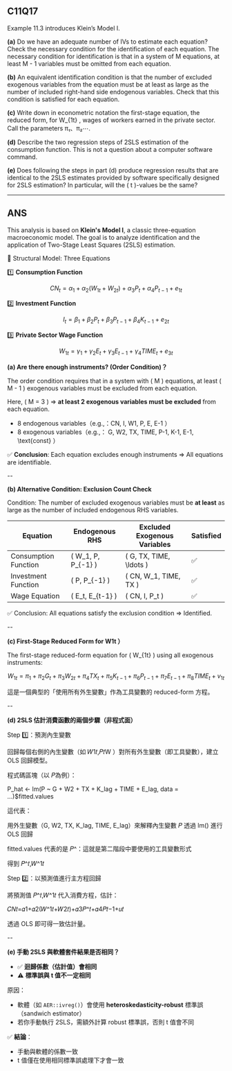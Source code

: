 ## C11Q17

Example 11.3 introduces Klein’s Model I.

**(a)**
Do we have an adequate number of IVs to estimate each equation?  Check the necessary condition for the identification of each equation.  The necessary condition for identification is that in a system of  M  equations,  at least  M - 1  variables must be omitted from each equation.

**(b)**
An equivalent identification condition is that the number of excluded exogenous variables  from the equation must be at least as large as the number of included right-hand side endogenous variables.  Check that this condition is satisfied for each equation.

**(c)**
Write down in econometric notation the first-stage equation, the reduced form,  for W_{1t} , wages of workers earned in the private sector.  Call the parameters  π₁、π₂⋯.

**(d)**
Describe the two regression steps of 2SLS estimation of the consumption function.  This is not a question about a computer software command.

**(e)**
Does following the steps in part (d) produce regression results that are identical  to the 2SLS estimates provided by software specifically designed for 2SLS estimation?  In particular, will the \( t \)-values be the same?

---

## ANS

This analysis is based on **Klein's Model I**, a classic three-equation macroeconomic model. The goal is to analyze identification and the application of Two-Stage Least Squares (2SLS) estimation.


📐 Structural Model: Three Equations

1️⃣ **Consumption Function**

$$
CN_t = \alpha_1 + \alpha_2 (W_{1t} + W_{2t}) + \alpha_3 P_t + \alpha_4 P_{t-1} + e_{1t}
$$

2️⃣ **Investment Function**

$$
I_t = \beta_1 + \beta_2 P_t + \beta_3 P_{t-1} + \beta_4 K_{t-1} + e_{2t}
$$

3️⃣ **Private Sector Wage Function**

$$
W_{1t} = \gamma_1 + \gamma_2 E_t + \gamma_3 E_{t-1} + \gamma_4 TIME_t + e_{3t}
$$


**(a) Are there enough instruments? (Order Condition)？**

The order condition requires that in a system with \( M \) equations, at least \( M - 1 \) exogenous variables must be excluded from each equation.

Here, \( M = 3 \) ⇒ **at least 2 exogenous variables must be excluded** from each equation.


- 8 endogenous variables（e.g.,：CN, I, W1, P, E, E-1 ）
- 8 exogenous variables（e.g.,： G, W2, TX, TIME, P-1, K-1, E-1, \text{const} ）

✅  **Conclusion**: Each equation excludes enough instruments ⇒ All equations are identifiable.

--

**(b) Alternative Condition: Exclusion Count Check**

Condition: The number of excluded exogenous variables must be **at least** as large as the number of included endogenous RHS variables.

| Equation              | Endogenous RHS | Excluded Exogenous Variables | Satisfied |
|----------------------|----------------|-------------------------------|-----------|
| Consumption Function | \( W_1, P, P_{-1} \) | \( G, TX, TIME, \ldots \)        | ✅         |
| Investment Function  | \( P, P_{-1} \)      | \( CN, W_1, TIME, TX \)          | ✅         |
| Wage Equation        | \( E_t, E_{t-1} \)   | \( CN, I, P_t \)                 | ✅         |

✅ Conclusion: All equations satisfy the exclusion condition ⇒ Identified.

--

**(c) First-Stage Reduced Form for W1t ）**

The first-stage reduced-form equation for \( W_{1t} \) using all exogenous instruments:

$$
W_{1t} = \pi_1 + \pi_2 G_t + \pi_3 W_{2t} + \pi_4 TX_t + \pi_5 K_{t-1} + \pi_6 P_{t-1} + \pi_7 E_{t-1} + \pi_8 TIME_t + v_{1t}
$$

這是一個典型的「使用所有外生變數」作為工具變數的 reduced-form 方程。

--

**(d) 2SLS 估計消費函數的兩個步驟（非程式面）**

Step 1️⃣：預測內生變數

回歸每個右側的內生變數（如 𝑊1𝑡,𝑃𝑡W ）對所有外生變數（即工具變數），建立 OLS 回歸模型。

程式碼區塊（以 𝑃為例）：

P_hat <- lm(P ~ G + W2 + TX + K_lag + TIME + E_lag, data = ...)$fitted.values

這代表：

用外生變數（G, W2, TX, K_lag, TIME, E_lag）來解釋內生變數 𝑃 透過 lm() 進行 OLS 回歸 

fitted.values 代表的是 𝑃^：這就是第二階段中要使用的工具變數形式

得到 𝑃^𝑡,𝑊^1𝑡

​Step 2️⃣：以預測值進行主方程回歸

將預測值 𝑃^𝑡,𝑊^1𝑡 ​代入消費方程，估計：

𝐶𝑁𝑡=𝛼1+𝛼2(𝑊^1𝑡+𝑊2𝑡)+𝛼3𝑃^𝑡+𝛼4𝑃𝑡−1+𝑢𝑡

透過 OLS 即可得一致估計量。

--

**(e) 手動 2SLS 與軟體套件結果是否相同？**

- ✅ **迴歸係數（估計值）會相同**
- ⚠️ **標準誤與 t 值不一定相同**

原因：

- 軟體（如 `AER::ivreg()`）會使用 **heteroskedasticity-robust** 標準誤（sandwich estimator）
- 若你手動執行 2SLS，需額外計算 robust 標準誤，否則 t 值會不同

✅ **結論**：
- 手動與軟體的係數一致
- t 值僅在使用相同標準誤處理下才會一致





